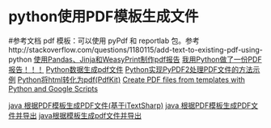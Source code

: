 # python使用PDF模板生成文件


#参考文档
    pdf 模板：可以使用 pyPdf 和 reportlab 包。参考http://stackoverflow.com/questions/1180115/add-text-to-existing-pdf-using-python
[使用Pandas、Jinja和WeasyPrint制作pdf报告](https://blog.csdn.net/sinat_38682860/article/details/88725246)
[我用Python做了一份PDF报告！！！](http://www.sohu.com/a/302773259_671965)
[Python数据生成pdf文件](https://www.cnblogs.com/webRobot/p/6999665.html)
[Python实现PyPDF2处理PDF文件的方法示例](https://www.jb51.net/article/170793.htm)
[Python将html转化为pdf(PdfKit)](https://www.cnblogs.com/xingzhui/p/7887212.html)
[Create PDF files from templates with Python and Google Scripts](https://www.codementor.io/garethdwyer/create-pdf-files-from-templates-with-python-and-google-scripts-p63kal1vb)

[java 根据PDF模板生成PDF文件(基于iTextSharp)](https://my.oschina.net/lichaoqiang/blog/1834149)
[java 根据PDF模板生成PDF文件并导出](https://blog.csdn.net/m0_37123168/article/details/89599184)
[java根据模板生成pdf文件并导出](https://blog.csdn.net/WeakCH/article/details/82887147)
